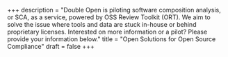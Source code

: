 +++
description = "Double Open is piloting software composition analysis, or SCA, as a service, powered by OSS Review Toolkit (ORT). We aim to solve the issue where tools and data are stuck in-house or behind proprietary licenses. Interested on more information or a pilot? Please provide your information below."
title = "Open Solutions for Open Source Compliance"
draft = false
+++
